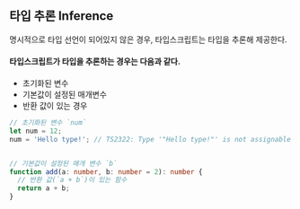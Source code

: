 
## 타입 추론 Inference

명시적으로 타입 선언이 되어있지 않은 경우, 타입스크립트는 타입을 추론해 제공한다.

#### 타입스크립트가 타입을 추론하는 경우는 다음과 같다.
- 초기화된 변수
- 기본값이 설정된 매개변수
- 반환 값이 있는 경우

```ts
// 초기화된 변수 `num`
let num = 12;
num = 'Hello type!'; // TS2322: Type '"Hello type!"' is not assignable to type 'number'.


// 기본값이 설정된 매개 변수 `b`
function add(a: number, b: number = 2): number {
  // 반환 값(`a + b`)이 있는 함수
  return a + b;
}
```
